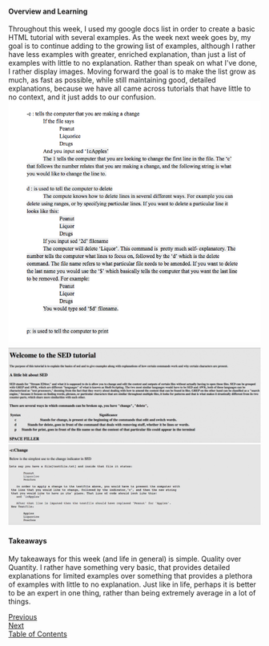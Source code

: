 #### Overview and Learning
Throughout this week, I used my google docs list in order to create a basic HTML tutorial with several examples. As the week next week goes by, my goal is to continue adding to the growing list of examples, although I rather have less examples with greater, enriched explanation, than just a list of examples with little to no explanation. Rather than speak on what I've done, I rather display images. Moving forward the goal is to make the list grow as much, as fast as possible, while still maintaining good, detailed explanations, because we have all came across tutorials that have little to no context, and it just adds to our confusion.  <br>
![Google Doc](/googledoc.png)<br>
![SED Tutorial](/sedpreview.png)<br>
![Code Snippet](codesnippet.png)<br>

#### Takeaways
My takeaways for this week (and life in general) is simple. Quality over Quantity. I rather have something very basic, that provides detailed explanations for limited examples over something that provides a plethora of examples with little to no explanation. Just like in life, perhaps it is better to be an expert in one thing, rather than being extremely average in a lot of things. <br>

[Previous](/mayFour.md)<br>
[Next]()<br>
[Table of Contents](/readme.md)